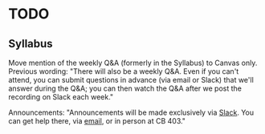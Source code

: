 # TODO

## Syllabus

Move mention of the weekly Q&A (formerly in the Syllabus) to Canvas only. Previous wording: "There will also be a weekly Q&A. Even if you can't attend, you can submit questions in advance (via email or Slack) that we'll answer during the Q&A; you can then watch the Q&A after we post the recording on Slack each week."

Announcements: "Announcements will be made exclusively via [Slack](https://byu-sci-comp.slack.com). You can get help there, via [email](mailto:scicompcourse@byu.edu), or in person at CB 403."